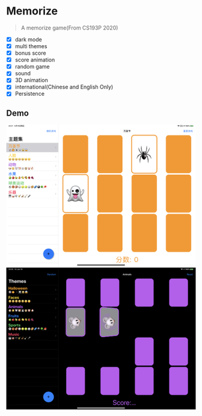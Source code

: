 #  Memorize

>   A memorize game(From CS193P 2020)

-   [x] dark mode
-   [x] multi themes
-   [x] bonus score
-   [x] score animation
-   [x] random game
-   [x] sound
-   [x] 3D animation
-   [x] international(Chinese and English Only)
-   [x] Persistence

## Demo
![image](./images/demo1.png)
![image](./images/demo2.png)
